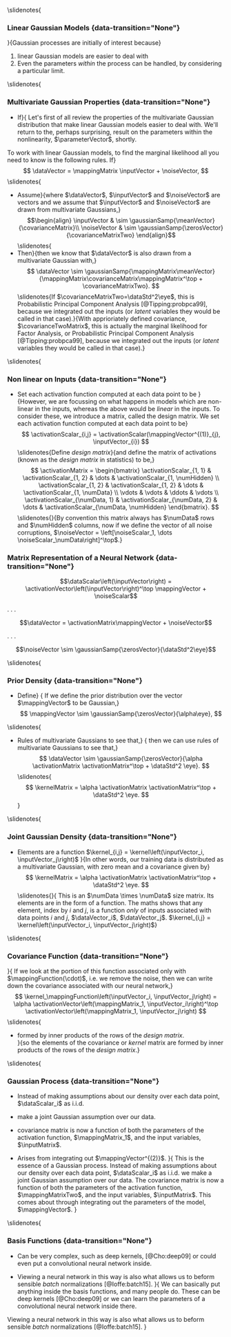 \slidenotes{
### Linear Gaussian Models {data-transition="None"}
}{Gaussian processes are initially of interest because}

1. linear Gaussian models are easier to deal with 
2. Even the parameters *within* the process can be handled, by considering a particular limit.

\slidenotes{
### Multivariate Gaussian Properties {data-transition="None"}

* If}{
Let's first of all review the properties of the multivariate Gaussian distribution that make linear Gaussian models easier to deal with. We'll return to the, perhaps surprising, result on the parameters within the nonlinearity, $\parameterVector$, shortly.

To work with linear Gaussian models, to find the marginal likelihood all you need to know is the following rules. If}
$$
\dataVector = \mappingMatrix \inputVector + \noiseVector,
$$
\slidenotes{
* Assume}{where $\dataVector$, $\inputVector$ and $\noiseVector$ are vectors and we assume that $\inputVector$ and $\noiseVector$ are drawn from multivariate Gaussians,}
$$\begin{align}
\inputVector & \sim \gaussianSamp{\meanVector}{\covarianceMatrix}\\
\noiseVector & \sim \gaussianSamp{\zerosVector}{\covarianceMatrixTwo}
\end{align}$$
\slidenotes{
* Then}{then we know that $\dataVector$ is also drawn from a multivariate Gaussian with,}
$$
\dataVector \sim \gaussianSamp{\mappingMatrix\meanVector}{\mappingMatrix\covarianceMatrix\mappingMatrix^\top + \covarianceMatrixTwo}.
$$
\slidenotes{If $\covarianceMatrixTwo=\dataStd^2\eye$, this is Probabilistic Principal Component Analysis [@Tipping:probpca99], because we integrated out the inputs (or *latent* variables they would be called in that case).}{With apprioriately defined covariance, $\covarianceTwoMatrix$, this is actually the marginal likelihood for Factor Analysis, or Probabilistic Principal Component Analysis [@Tipping:probpca99], because we integrated out the inputs (or *latent* variables they would be called in that case).}

\slidenotes{
### Non linear on Inputs {data-transition="None"}

* Set each activation function computed at each data point to be
}{However, we are focussing on what happens in models which are non-linear in the inputs, whereas the above would be *linear* in the inputs. To consider these, we introduce a matrix, called the design matrix. We set each activation function computed at each data point to be}
$$
\activationScalar_{i,j} = \activationScalar(\mappingVector^{(1)}_{j}, \inputVector_{i})
$$
\slidenotes{Define  *design matrix*}{and define the matrix of activations (known as the *design matrix* in statistics) to be,}
$$
\activationMatrix = 
\begin{bmatrix}
\activationScalar_{1, 1} & \activationScalar_{1, 2} & \dots & \activationScalar_{1, \numHidden} \\
\activationScalar_{1, 2} & \activationScalar_{1, 2} & \dots & \activationScalar_{1, \numData} \\
\vdots & \vdots & \ddots & \vdots \\
\activationScalar_{\numData, 1} & \activationScalar_{\numData, 2} & \dots & \activationScalar_{\numData, \numHidden}
\end{bmatrix}.
$$
\slidenotes{}{By convention this matrix always has $\numData$ rows and $\numHidden$ columns, now if we define the vector of all noise corruptions, $\noiseVector = \left[\noiseScalar_1, \dots \noiseScalar_\numData\right]^\top$.}


### Matrix Representation of a Neural Network {data-transition="None"}

$$\dataScalar\left(\inputVector\right) = \activationVector\left(\inputVector\right)^\top \mappingVector + \noiseScalar$$

. . .

$$\dataVector = \activationMatrix\mappingVector + \noiseVector$$

. . .

$$\noiseVector \sim \gaussianSamp{\zerosVector}{\dataStd^2\eye}$$

\slidenotes{
### Prior Density {data-transition="None"}

* Define}
{
If we define the prior distribution over the vector $\mappingVector$ to be Gaussian,}
$$
\mappingVector \sim \gaussianSamp{\zerosVector}{\alpha\eye},
$$

\slidenotes{
* Rules of multivariate Gaussians to see that,}
{
then we can use rules of multivariate Gaussians to see that,}
$$
\dataVector \sim \gaussianSamp{\zerosVector}{\alpha \activationMatrix \activationMatrix^\top + \dataStd^2 \eye}.
$$
\slidenotes{
$$
\kernelMatrix = \alpha \activationMatrix \activationMatrix^\top + \dataStd^2 \eye.
$$}

\slidenotes{
### Joint Gaussian Density {data-transition="None"}

* Elements are a function $\kernel_{i,j} = \kernel\left(\inputVector_i, \inputVector_j\right)$
}{In other words, our training data is distributed as a multivariate Gaussian, with zero mean and a covariance given by}
$$
\kernelMatrix = \alpha \activationMatrix \activationMatrix^\top + \dataStd^2 \eye.
$$
\slidenotes{}{
This is an $\numData \times \numData$ size matrix. Its elements are in the form of a function. The maths shows that any element, index by $i$ and $j$, is a function *only* of inputs associated with data points $i$ and $j$, $\dataVector_i$, $\dataVector_j$. $\kernel_{i,j} = \kernel\left(\inputVector_i, \inputVector_j\right)$}

\slidenotes{
### Covariance Function {data-transition="None"}
}{
If we look at the portion of this function associated only with $\mappingFunction(\cdot)$, i.e. we remove the noise, then we can write down the covariance associated with our neural network,}
$$
\kernel_\mappingFunction\left(\inputVector_i, \inputVector_j\right) = \alpha \activationVector\left(\mappingMatrix_1, \inputVector_i\right)^\top \activationVector\left(\mappingMatrix_1, \inputVector_j\right)
$$
\slidenotes{
* formed by inner products of the rows of the *design matrix*.  
}{so the elements of the covariance or *kernel* matrix are formed by inner products of the rows of the *design matrix*.}


\slidenotes{
### Gaussian Process {data-transition="None"}

* Instead of making assumptions about our density over each data point, $\dataScalar_i$ as i.i.d.

*  make a joint Gaussian assumption over our data.

* covariance matrix is now a function of both the parameters of the activation function, $\mappingMatrix_1$, and the input variables, $\inputMatrix$.

* Arises from integrating out $\mappingVector^{(2)}$. 
}{
This is the essence of a Gaussian process. Instead of making assumptions about our density over each data point, $\dataScalar_i$ as i.i.d. we make a joint Gaussian assumption over our data. The covariance matrix is now a function of both the parameters of the activation function, $\mappingMatrixTwo$, and the input variables, $\inputMatrix$. This comes about through integrating out the parameters of the model, $\mappingVector$. 
}

\slidenotes{
### Basis Functions {data-transition="None"}

* Can be very complex, such as deep kernels, [@Cho:deep09] or could even put a convolutional neural network inside.

* Viewing a neural network in this way is also what allows us to beform sensible *batch* normalizations [@Ioffe:batch15].
}{
We can basically put anything inside the basis functions, and many people do. These can be deep kernels [@Cho:deep09] or we can learn the parameters of a convolutional neural network inside there.

Viewing a neural network in this way is also what allows us to beform sensible *batch* normalizations [@Ioffe:batch15].
}


